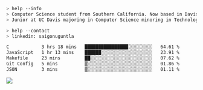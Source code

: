 ````bash
> help --info
> Computer Science student from Southern California. Now based in Davis, CA.
> Junior at UC Davis majoring in Computer Science minoring in Technology Management.
````

````bash
> help --contact
> linkedin: saigonuguntla
````

<!--START_SECTION:waka-->

```txt
C            3 hrs 18 mins   ████████████████░░░░░░░░░   64.61 %
JavaScript   1 hr 13 mins    ██████░░░░░░░░░░░░░░░░░░░   23.91 %
Makefile     23 mins         ██░░░░░░░░░░░░░░░░░░░░░░░   07.62 %
Git Config   5 mins          ▒░░░░░░░░░░░░░░░░░░░░░░░░   01.86 %
JSON         3 mins          ▒░░░░░░░░░░░░░░░░░░░░░░░░   01.11 %
```

<!--END_SECTION:waka-->

![](https://komarev.com/ghpvc/?username=saigonu&color=6A8AFF)